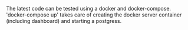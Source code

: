 The latest code can be tested using a docker and docker-compose. 'docker-compose up' takes care 
of creating the docker server container (including dashboard) and starting a postgress.
